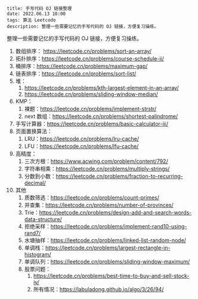 ```
title: 手写代码 OJ 链接整理
date: 2022.06.13 10:00
tags: 算法 Leetcode
description: 整理一些需要记忆的手写代码的 OJ 链接，方便复习操练。
```

整理一些需要记忆的手写代码的 OJ 链接，方便复习操练。

1. 数组排序： https://leetcode.cn/problems/sort-an-array/
2. 拓扑排序：https://leetcode.cn/problems/course-schedule-ii/
3. 桶排序：https://leetcode.cn/problems/maximum-gap/
4. 链表排序：https://leetcode.cn/problems/sort-list/
5. 堆：
   1. https://leetcode.cn/problems/kth-largest-element-in-an-array/
   2. https://leetcode.cn/problems/sliding-window-median/
6. KMP：
   1. 裸题：https://leetcode.cn/problems/implement-strstr/
   2. next 数组：https://leetcode.cn/problems/shortest-palindrome/
7. 手写计算器：https://leetcode.cn/problems/basic-calculator-iii/
8. 页面置换算法：
   1. LRU：https://leetcode.cn/problems/lru-cache/
   2. LFU：https://leetcode.cn/problems/lfu-cache/
9. 高精度：
   1. 三次方根：https://www.acwing.com/problem/content/792/
   2. 字符串相乘：https://leetcode.cn/problems/multiply-strings/
   3. 分数到小数：https://leetcode.cn/problems/fraction-to-recurring-decimal/
10. 其他
    1. 质数筛选：https://leetcode.cn/problems/count-primes/
    2. 并查集：https://leetcode.cn/problems/number-of-provinces/
    3. Trie：https://leetcode.cn/problems/design-add-and-search-words-data-structure/
    4. 拒绝采样：https://leetcode.cn/problems/implement-rand10-using-rand7/
    5. 水塘抽样：https://leetcode.cn/problems/linked-list-random-node/
    6. 单调栈：https://leetcode.cn/problems/largest-rectangle-in-histogram/
    7. 单调队列：https://leetcode.cn/problems/sliding-window-maximum/
    8. 股票问题：
       1. https://leetcode.cn/problems/best-time-to-buy-and-sell-stock-iv/
       2. 所有情况：https://labuladong.github.io/algo/3/26/94/